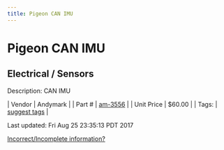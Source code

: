 ```yaml
---
title: Pigeon CAN IMU
---
```


# Pigeon CAN IMU
## Electrical / Sensors
Description: 	CAN IMU 

| Vendor | Andymark | 
| Part # | [am-3556](http://www.andymark.com/product-p/am-3556.htm) | 
| Unit Price | $60.00 | 
| Tags: | [suggest tags](https://docs.google.com/forms/d/e/1FAIpQLSeWyY8v3RgOty-MyWmh9U0iivNYN_molChYyS-0U-o-kOAv_g/viewform) | 

Last updated: Fri Aug 25 23:35:13 PDT 2017

 [Incorrect/Incomplete information?](https://docs.google.com/forms/d/e/1FAIpQLSeWyY8v3RgOty-MyWmh9U0iivNYN_molChYyS-0U-o-kOAv_g/viewform)